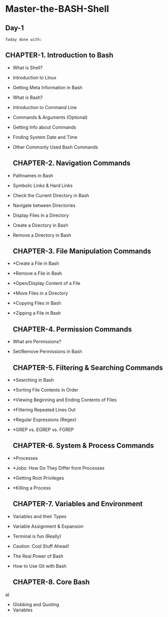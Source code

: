 # Master-the-BASH-Shell

##  Day-1

  `Today done with:`
  
   ## CHAPTER-1. Introduction to Bash

* What is Shell?
* Introduction to Linux
* Getting Meta Information in Bash
* What is Bash?
* Introduction to Command Line
* Commands & Arguments (Optional)
* Getting Info about Commands
* Finding System Date and Time
* Other Commonly Used Bash Commands

   ##   CHAPTER-2. Navigation Commands

* Pathnames in Bash
* Symbolic Links & Hard Links
* Check the Current Directory in Bash
* Navigate between Directories
* Display Files in a Directory
* Create a Directory in Bash
* Remove a Directory in Bash

   ## CHAPTER-3. File Manipulation Commands
* *Create a File in Bash
* *Remove a File in Bash
* *Open/Display Content of a File
* *Move Files in a Directory
* *Copying Files in Bash
* *Zipping a File in Bash

     ## CHAPTER-4. Permission Commands
* What are Permissions?
* Set/Remove Permissions in Bash

     ## CHAPTER-5. Filtering & Searching Commands
* *Searching in Bash
* *Sorting File Contents in Order
* *Viewing Beginning and Ending Contents of Files
* *Filtering Repeated Lines Out
* *Regular Expressions (Regex)
* *GREP vs. EGREP vs. FGREP
     
     ## CHAPTER-6. System & Process Commands
* *Processes
* *Jobs: How Do They Differ from Processes
* *Getting Root Privileges
* *Killing a Process

     ## CHAPTER-7. Variables and Environment
* Variables and their Types
* Variable Assignment & Expansion
* Terminal is fun (Really)
* Caution: Cool Stuff Ahead!
* The Real Power of Bash
* How to Use Git with Bash

     ## CHAPTER-8. Core Bash
a)
* Globbing and Quoting
* Variables
